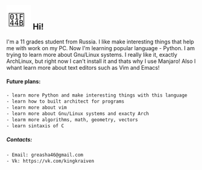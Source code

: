 ## ![(Waving icon)](https://raw.githubusercontent.com/K4rakara/K4rakara/master/assets/wave.svg) Hi!

I'm a 11 grades  student from Russia. I like make interesting things that help me with work on my PC. Now I'm learning popular language - Python. I am trying to learn more about Gnu/Linux systems. I really like it, exactly ArchLinux, but right now I can't install it and thats why I use Manjaro! Also I whant learn more about text editors such as Vim and Emacs!


#### Future plans:
    - learn more Python and make interesting things with this language
    - learn how to built architect for programs
    - learn more about vim
    - learn more about Gnu/Linux systems and exacty Arch
    - learm more algorithms, math, geometry, vectors
    - learn sintaxis of C


##### Contacts:
    - Email: greasha46@gmail.com
    - Vk: https://vk.com/kingkraiven
